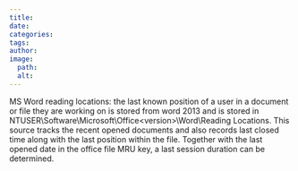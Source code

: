 ```yaml
---
title: 
date: 
categories: 
tags: 
author: 
image:
  path: 
  alt: 
---
```

MS Word reading locations: the last known position of a user in a document or file they 
are working on is stored from word 2013 and is stored in 
NTUSER\Software\Microsoft\Office\<version>\Word\Reading Locations. This source 
tracks the recent opened documents and also records last closed time along with the 
last position within the file.  Together with the last opened date in the office file MRU 
key, a last session duration can be determined.

